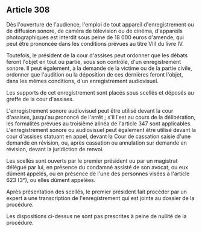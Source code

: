 Article 308
----
Dès l'ouverture de l'audience, l'emploi de tout appareil d'enregistrement ou de
diffusion sonore, de caméra de télévision ou de cinéma, d'appareils
photographiques est interdit sous peine de 18 000 euros d'amende, qui peut être
prononcée dans les conditions prévues au titre VIII du livre IV.

Toutefois, le président de la cour d'assises peut ordonner que les débats feront
l'objet en tout ou partie, sous son contrôle, d'un enregistrement sonore. Il
peut également, à la demande de la victime ou de la partie civile, ordonner que
l'audition ou la déposition de ces dernières feront l'objet, dans les mêmes
conditions, d'un enregistrement audiovisuel.

Les supports de cet enregistrement sont placés sous scellés et déposés au greffe
de la cour d'assises.

L'enregistrement sonore audiovisuel peut être utilisé devant la cour d'assises,
jusqu'au prononcé de l'arrêt ; s'il l'est au cours de la délibération, les
formalités prévues au troisième alinéa de l'article 347 sont applicables.
L'enregistrement sonore ou audiovisuel peut également être utilisé devant la
cour d'assises statuant en appel, devant la Cour de cassation saisie d'une
demande en révision, ou, après cassation ou annulation sur demande en révision,
devant la juridiction de renvoi.

Les scellés sont ouverts par le premier président ou par un magistrat délégué
par lui, en présence du condamné assisté de son avocat, ou eux dûment appelés,
ou en présence de l'une des personnes visées à l'article 623 (3°), ou elles
dûment appelées.

Après présentation des scellés, le premier président fait procéder par un expert
à une transcription de l'enregistrement qui est jointe au dossier de la
procédure.

Les dispositions ci-dessus ne sont pas prescrites à peine de nullité de la
procédure.
